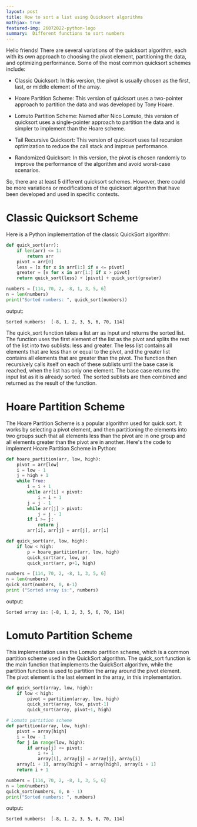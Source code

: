 ```yaml
---
layout: post
title: How to sort a list using Quicksort algorithms
mathjax: true
featured-img: 26072022-python-logo
summary:  Different functions to sort numbers
---
```


Hello friends! There are several variations of the quicksort algorithm, each with its own approach to choosing the pivot element, partitioning the data, and optimizing performance. Some of the most common quicksort schemes include:

* Classic Quicksort: In this version, the pivot is usually chosen as the first, last, or middle element of the array.

* Hoare Partition Scheme: This version of quicksort uses a two-pointer approach to partition the data and was developed by Tony Hoare.

* Lomuto Partition Scheme: Named after Nico Lomuto, this version of quicksort uses a single-pointer approach to partition the data and is simpler to implement than the Hoare scheme.

* Tail Recursive Quicksort: This version of quicksort uses tail recursion optimization to reduce the call stack and improve performance.

* Randomized Quicksort: In this version, the pivot is chosen randomly to improve the performance of the algorithm and avoid worst-case scenarios.

So, there are at least 5 different quicksort schemes. However, there could be more variations or modifications of the quicksort algorithm that have been developed and used in specific contexts.

# Classic Quicksort Scheme
Here is a Python implementation of the classic QuickSort algorithm:
```python
def quick_sort(arr):
    if len(arr) <= 1:
        return arr
    pivot = arr[0]
    less = [x for x in arr[1:] if x <= pivot]
    greater = [x for x in arr[1:] if x > pivot]
    return quick_sort(less) + [pivot] + quick_sort(greater)

numbers = [114, 70, 2, -8, 1, 3, 5, 6]
n = len(numbers)
print("Sorted numbers: ", quick_sort(numbers))
```
output:
```
Sorted numbers:  [-8, 1, 2, 3, 5, 6, 70, 114]
```

The quick_sort function takes a list arr as input and returns the sorted list. The function uses the first element of the list as the pivot and splits the rest of the list into two sublists: less and greater. The less list contains all elements that are less than or equal to the pivot, and the greater list contains all elements that are greater than the pivot. The function then recursively calls itself on each of these sublists until the base case is reached, when the list has only one element. The base case returns the input list as it is already sorted. The sorted sublists are then combined and returned as the result of the function.


#  Hoare Partition Scheme
The Hoare Partition Scheme is a popular algorithm used for quick sort. It works by selecting a pivot element, and then partitioning the elements into two groups such that all elements less than the pivot are in one group and all elements greater than the pivot are in another. Here's the code to implement Hoare Partition Scheme in Python:
```python
def hoare_partition(arr, low, high):
    pivot = arr[low]
    i = low - 1
    j = high + 1
    while True:
        i = i + 1
        while arr[i] < pivot:
            i = i + 1
        j = j - 1
        while arr[j] > pivot:
            j = j - 1
        if i >= j:
            return j
        arr[i], arr[j] = arr[j], arr[i]

def quick_sort(arr, low, high):
    if low < high:
        p = hoare_partition(arr, low, high)
        quick_sort(arr, low, p)
        quick_sort(arr, p+1, high)

numbers = [114, 70, 2, -8, 1, 3, 5, 6]
n = len(numbers)
quick_sort(numbers, 0, n-1)
print ("Sorted array is:", numbers)
```
output:
```
Sorted array is: [-8, 1, 2, 3, 5, 6, 70, 114]
```

# Lomuto Partition Scheme
This implementation uses the Lomuto partition scheme, which is a common partition scheme used in the QuickSort algorithm. 
The quick_sort function is the main function that implements the QuickSort algorithm, while the partition function is used to partition the array around the pivot element. 
The pivot element is the last element in the array, in this implementation.

```python
def quick_sort(array, low, high):
    if low < high:
        pivot = partition(array, low, high)
        quick_sort(array, low, pivot-1)
        quick_sort(array, pivot+1, high)

# Lomuto partition scheme
def partition(array, low, high):
    pivot = array[high]
    i = low - 1
    for j in range(low, high):
        if array[j] <= pivot:
            i += 1
            array[i], array[j] = array[j], array[i]
    array[i + 1], array[high] = array[high], array[i + 1]
    return i + 1

numbers = [114, 70, 2, -8, 1, 3, 5, 6]
n = len(numbers)
quick_sort(numbers, 0, n - 1)
print("Sorted numbers: ", numbers)
```

output:

```
Sorted numbers:  [-8, 1, 2, 3, 5, 6, 70, 114]
```
